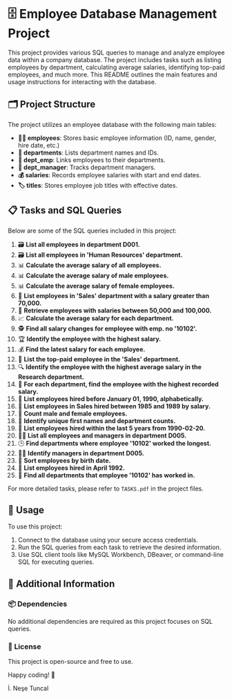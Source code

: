 

# 🗄️ Employee Database Management Project

This project provides various SQL queries to manage and analyze employee data within a company database. The project includes tasks such as listing employees by department, calculating average salaries, identifying top-paid employees, and much more. This README outlines the main features and usage instructions for interacting with the database.

## 🗂️ Project Structure

The project utilizes an employee database with the following main tables:
- **🧑‍💼 employees**: Stores basic employee information (ID, name, gender, hire date, etc.)
- **🏢 departments**: Lists department names and IDs.
- **🔗 dept_emp**: Links employees to their departments.
- **👔 dept_manager**: Tracks department managers.
- **💰 salaries**: Records employee salaries with start and end dates.
- **🏷️ titles**: Stores employee job titles with effective dates.

## 📋 Tasks and SQL Queries

Below are some of the SQL queries included in this project:

1. 🗃️ **List all employees in department D001.**
2. 🗃️ **List all employees in 'Human Resources' department.**
3. 📊 **Calculate the average salary of all employees.**
4. 📊 **Calculate the average salary of male employees.**
5. 📊 **Calculate the average salary of female employees.**
6. 💼 **List employees in 'Sales' department with a salary greater than 70,000.**
7. 💸 **Retrieve employees with salaries between 50,000 and 100,000.**
8. 📈 **Calculate the average salary for each department.**
9. 🕵️ **Find all salary changes for employee with emp. no '10102'.**
10. 🏆 **Identify the employee with the highest salary.**
11. 💰 **Find the latest salary for each employee.**
12. 👔 **List the top-paid employee in the 'Sales' department.**
13. 🔍 **Identify the employee with the highest average salary in the Research department.**
14. 🏅 **For each department, find the employee with the highest recorded salary.**
15. 📜 **List employees hired before January 01, 1990, alphabetically.**
16. 📑 **List employees in Sales hired between 1985 and 1989 by salary.**
17. 👥 **Count male and female employees.**
18. 📝 **Identify unique first names and department counts.**
19. 📅 **List employees hired within the last 5 years from 1990-02-20.**
20. 🧑‍💼 **List all employees and managers in department D005.**
21. 🕒 **Find departments where employee '10102' worked the longest.**
22. 🧑‍⚖️ **Identify managers in department D005.**
23. 📆 **Sort employees by birth date.**
24. 📅 **List employees hired in April 1992.**
25. 🏢 **Find all departments that employee '10102' has worked in.**

For more detailed tasks, please refer to `TASKS.pdf` in the project files.

## 🚀 Usage

To use this project:
1. Connect to the database using your secure access credentials.
2. Run the SQL queries from each task to retrieve the desired information.
3. Use SQL client tools like MySQL Workbench, DBeaver, or command-line SQL for executing queries.

## 📌 Additional Information

### 📦 Dependencies
No additional dependencies are required as this project focuses on SQL queries.

### 📜 License
This project is open-source and free to use.

Happy coding! 🎉

İ. Neşe Tuncal
